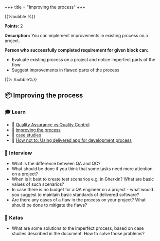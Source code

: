 +++
title = "Improving the process"
+++

{{%bubble %}}

**Points:** 2

**Description:** You can implement improvements in existing process on a project.

**Person who successfully completed requirement for given block can:**
- Evaluate existing process on a project and notice imperfect parts of the flow
- Suggest improvements in flawed parts of the process

{{% /bubble%}}

## **📦 Improving the process**

### **🎓 Learn**

- 📗 [Quality Assurance vs Quality Control](https://www.applause.com/blog/quality-assurance-qa-vs-quality-control-qc)
- 📗 [improving the process](https://selleo.com/blog/how-to-streamline-and-improve-your-process-6-steps-to-follow)
- 📗 [case studies](https://docs.google.com/document/d/10_nopByLN6H41ZCFd4a6HRcHHJxvCeA8dLVy9AdCIgM/edit#heading=h.btku1i1kvyib)
- 📙 [How not to: Using delivered app for development process](https://drive.google.com/file/d/1SXd1qp_UieE_3a4EaUn_GcUAPwlIUasA/view?usp=sharing) 

### **🎤  Interview**

- What is the difference between QA and QC? 
- What should be done if you think that some tasks need more attention on a project?
- When is it best to create test scenarios e.g. in Gherkin? What are basic values of such scenarios?
- In case there is no budget for a QA engineer on a project - what would you suggest to maintain basic standards of delivered software?
- Are there any cases of a flaw in the process on your project? What should be done to mitigate the flaws?

### **📝 Katas**

- What are some solutions to the imperfect process, based on case studies described in the document. How to solve those problems?